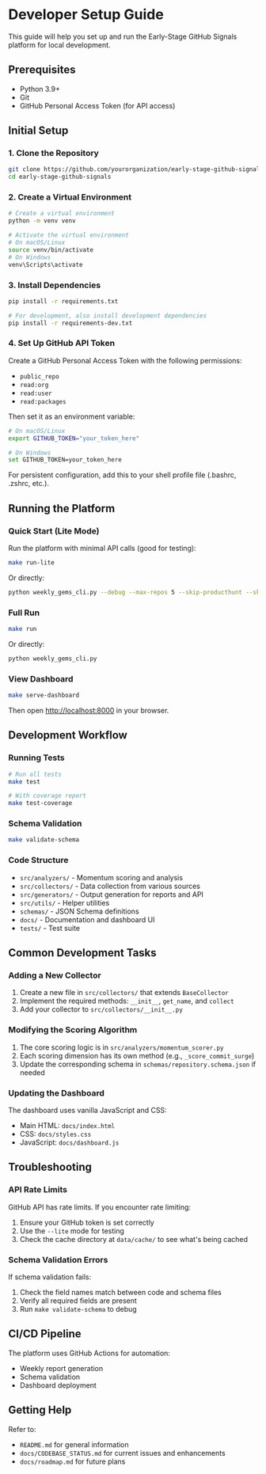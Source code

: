 # Developer Setup Guide

This guide will help you set up and run the Early-Stage GitHub Signals platform for local development.

## Prerequisites

- Python 3.9+
- Git
- GitHub Personal Access Token (for API access)

## Initial Setup

### 1. Clone the Repository

```bash
git clone https://github.com/yourorganization/early-stage-github-signals.git
cd early-stage-github-signals
```

### 2. Create a Virtual Environment

```bash
# Create a virtual environment
python -m venv venv

# Activate the virtual environment
# On macOS/Linux
source venv/bin/activate
# On Windows
venv\Scripts\activate
```

### 3. Install Dependencies

```bash
pip install -r requirements.txt

# For development, also install development dependencies
pip install -r requirements-dev.txt
```

### 4. Set Up GitHub API Token

Create a GitHub Personal Access Token with the following permissions:
- `public_repo`
- `read:org`
- `read:user`
- `read:packages`

Then set it as an environment variable:

```bash
# On macOS/Linux
export GITHUB_TOKEN="your_token_here"

# On Windows
set GITHUB_TOKEN=your_token_here
```

For persistent configuration, add this to your shell profile file (.bashrc, .zshrc, etc.).

## Running the Platform

### Quick Start (Lite Mode)

Run the platform with minimal API calls (good for testing):

```bash
make run-lite
```

Or directly:

```bash
python weekly_gems_cli.py --debug --max-repos 5 --skip-producthunt --skip-hackernews
```

### Full Run

```bash
make run
```

Or directly:

```bash
python weekly_gems_cli.py
```

### View Dashboard

```bash
make serve-dashboard
```

Then open [http://localhost:8000](http://localhost:8000) in your browser.

## Development Workflow

### Running Tests

```bash
# Run all tests
make test

# With coverage report
make test-coverage
```

### Schema Validation

```bash
make validate-schema
```

### Code Structure

- `src/analyzers/` - Momentum scoring and analysis
- `src/collectors/` - Data collection from various sources
- `src/generators/` - Output generation for reports and API
- `src/utils/` - Helper utilities
- `schemas/` - JSON Schema definitions
- `docs/` - Documentation and dashboard UI
- `tests/` - Test suite

## Common Development Tasks

### Adding a New Collector

1. Create a new file in `src/collectors/` that extends `BaseCollector`
2. Implement the required methods: `__init__`, `get_name`, and `collect`
3. Add your collector to `src/collectors/__init__.py`

### Modifying the Scoring Algorithm

1. The core scoring logic is in `src/analyzers/momentum_scorer.py`
2. Each scoring dimension has its own method (e.g., `_score_commit_surge`)
3. Update the corresponding schema in `schemas/repository.schema.json` if needed

### Updating the Dashboard

The dashboard uses vanilla JavaScript and CSS:

- Main HTML: `docs/index.html`
- CSS: `docs/styles.css`
- JavaScript: `docs/dashboard.js`

## Troubleshooting

### API Rate Limits

GitHub API has rate limits. If you encounter rate limiting:

1. Ensure your GitHub token is set correctly
2. Use the `--lite` mode for testing
3. Check the cache directory at `data/cache/` to see what's being cached

### Schema Validation Errors

If schema validation fails:

1. Check the field names match between code and schema files
2. Verify all required fields are present
3. Run `make validate-schema` to debug

## CI/CD Pipeline

The platform uses GitHub Actions for automation:

- Weekly report generation
- Schema validation
- Dashboard deployment

## Getting Help

Refer to:
- `README.md` for general information
- `docs/CODEBASE_STATUS.md` for current issues and enhancements
- `docs/roadmap.md` for future plans

